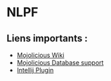 # NLPF

## Liens importants :
- [Mojolicious Wiki](https://github.com/mojolicious/mojo/wiki)
- [Mojolicious Database support](https://github.com/mojolicious/mojo/wiki/Database-support)
- [Intellij Plugin](https://plugins.jetbrains.com/plugin/7796-perl)
